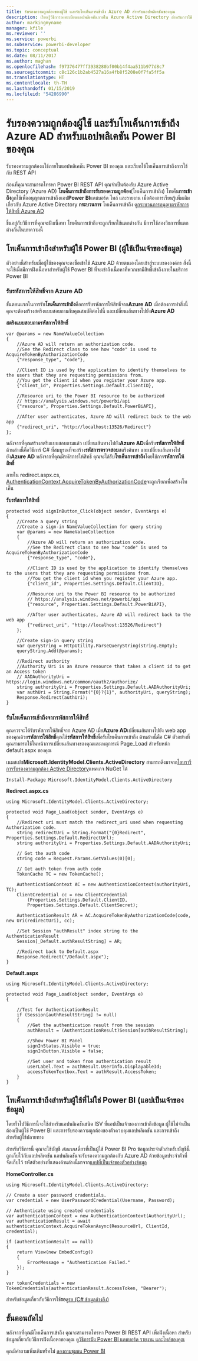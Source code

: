 ```yaml
---
title: รับรองความถูกต้องของผู้ใช้ และรับโทเค็นการเข้าถึง Azure AD สำหรับแอปพลิเคชันของคุณ
description: เรียนรู้วิธีการลงทะเบียนแอปพลิเคชันภายใน Azure Active Directory สำหรับการใช้งานด้วยการฝังเนื้อหา Power BI
author: markingmyname
manager: kfile
ms.reviewer: ''
ms.service: powerbi
ms.subservice: powerbi-developer
ms.topic: conceptual
ms.date: 08/11/2017
ms.author: maghan
ms.openlocfilehash: f97376477ff3938280bf00b14f4aa511b977d8c7
ms.sourcegitcommit: c8c126c1b2ab4527a16a4fb8f5208e0f7fa5ff5a
ms.translationtype: HT
ms.contentlocale: th-TH
ms.lasthandoff: 01/15/2019
ms.locfileid: "54286990"
---
```

# <a name="authenticate-users-and-get-an-azure-ad-access-token-for-your-power-bi-app"></a>รับรองความถูกต้องผู้ใช้ และรับโทเค็นการเข้าถึง Azure AD สำหรับแอปพลิเคชัน Power BI ของคุณ
รับรองความถูกต้องผใช้ภายในแอปพลิเคชัน Power BI ของคุณ และเรียกใช้โทเค็นการเข้าถึงการใช้กับ REST API

ก่อนที่คุณจะสามารถโทรหา Power BI REST API คุณจำเป็นต้องรับ Azure Active Directory (Azure AD) **โทเค็นการเข้าถึงการรับรองความถูกต้อง**(โทเค็นการเข้าถึง) โทเค็น**การเข้าถึง**ถูกใช้เพื่ออนุญาตการเข้าถึงแอป**Power BI**แดชบอร์ด ไทล์ และรายงาน เมื่อต้องการเรียนรู้เพิ่มเติมเกี่ยวกับ Azure Active Directory **กระบวนการ** โทเค็นการเข้าถึง ดู[กระบวนการอนุญาตรหัสการให้สิทธิ์ Azure AD](https://msdn.microsoft.com/library/azure/dn645542.aspx)

ขึ้นอยู่กับวิธีการที่คุณจะฝังเนื้อหา โทเค็นการเข้าถึงจะถูกเรียกใช้แตกต่างกัน มีการใช้สองวิธการที่แตกต่างกันในบทความนี้

## <a name="access-token-for-power-bi-users-user-owns-data"></a>โทเค็นการเข้าถึงสำหรับผู้ใช้ Power BI (ผู้ใช้เป็นเจ้าของข้อมูล)
ตัวอย่างนี้สำหรับเมื่อผู้ใช้ของคุณจะลงชื่อเข้าใช้ Azure AD ด้วยตนเองโดยเข้าสู่ระบบขององค์กร สิ่งนี้จะใช้เมื่อมีการฝังเนื้อหาสำหรับผู้ใช้ Power BI ที่จะเข้าถึงเนื้อหาที่พวกเขามีสิทธิ์เข้าถึงภายในบริการ Power BI

### <a name="get-an-authorization-code-from-azure-ad"></a>รับรหัสการให้สิทธิ์จาก Azure AD
ขั้นตอนแรกในการรับ**โทเค็นการเข้าถึง**คือการรับรหัสการให้สิทธิ์จาก**Azure AD** เมื่อต้องการทำสิ่งนี้ คุณจะต้องสร้างสตริงแบบสอบถามกับคุณสมบัติต่อไปนี้ และเปลี่ยนเส้นทางไปยัง**Azure AD**

**สตริงแบบสอบถามรหัสการให้สิทธิ์**

```
var @params = new NameValueCollection
{
    //Azure AD will return an authorization code. 
    //See the Redirect class to see how "code" is used to AcquireTokenByAuthorizationCode
    {"response_type", "code"},

    //Client ID is used by the application to identify themselves to the users that they are requesting permissions from. 
    //You get the client id when you register your Azure app.
    {"client_id", Properties.Settings.Default.ClientID},

    //Resource uri to the Power BI resource to be authorized
    // https://analysis.windows.net/powerbi/api
    {"resource", Properties.Settings.Default.PowerBiAPI},

    //After user authenticates, Azure AD will redirect back to the web app
    {"redirect_uri", "http://localhost:13526/Redirect"}
};
```

หลังจากที่คุณสร้างสตริงแบบสอบถามแล้ว เปลี่ยนเส้นทางไปยัง**Azure AD**เพื่อรับ**รหัสการให้สิทธิ์**  ด้านล่างนี้คือวิธีการ์ C# ที่สมบูรณที่จะสร้าง**รหัสการตรวจสอบ**สตริงค้นหา และเปลี่ยนเส้นทางไปยัง**Azure AD** หลังจากที่คุณมีรหัสการให้สิทธิ์ คุณจะได้รับ**โทเค็นการเข้าถึง**โดยใช้การ**รหัสการให้สิทธิ์**

ภายใน redirect.aspx.cs, [AuthenticationContext.AcquireTokenByAuthorizationCode](https://msdn.microsoft.com/library/azure/dn479531.aspx)จะถูกเรียกเพื่อสร้างโทเค็น

**รับรหัสการให้สิทธิ์**

```
protected void signInButton_Click(object sender, EventArgs e)
{
    //Create a query string
    //Create a sign-in NameValueCollection for query string
    var @params = new NameValueCollection
    {
        //Azure AD will return an authorization code. 
        //See the Redirect class to see how "code" is used to AcquireTokenByAuthorizationCode
        {"response_type", "code"},

        //Client ID is used by the application to identify themselves to the users that they are requesting permissions from. 
        //You get the client id when you register your Azure app.
        {"client_id", Properties.Settings.Default.ClientID},

        //Resource uri to the Power BI resource to be authorized
        // https://analysis.windows.net/powerbi/api
        {"resource", Properties.Settings.Default.PowerBiAPI},

        //After user authenticates, Azure AD will redirect back to the web app
        {"redirect_uri", "http://localhost:13526/Redirect"}
    };

    //Create sign-in query string
    var queryString = HttpUtility.ParseQueryString(string.Empty);
    queryString.Add(@params);

    //Redirect authority
    //Authority Uri is an Azure resource that takes a client id to get an Access token
    // AADAuthorityUri = https://login.windows.net/common/oauth2/authorize/
    string authorityUri = Properties.Settings.Default.AADAuthorityUri;
    var authUri = String.Format("{0}?{1}", authorityUri, queryString);
    Response.Redirect(authUri);
}
```

### <a name="get-an-access-token-from-authorization-code"></a>รับโทเค็นการเข้าถึงจากรหัสการให้สิทธิ์
คุณควรจะได้รับรหัสการให้สิทธิ์จาก Azure AD เมื่อ**Azure AD**เปลี่ยนเส้นทางไปยัง web app ของคุณด้วย**รหัสการให้สิทธิ์**คุณใช้**รหัสการให้สิทธิ์**เพื่อรับโทเค็นการเข้าถึง ด้านล่างนี้คือ C# ตัวอย่างที่คุณสามารถใช้ในหน้าการเปลี่ยนเส้นทางของคุณและเหตุการณ์ Page_Load สำหรับหน้า default.aspx ของคุณ

เนมสเปซ**Microsoft.IdentityModel.Clients.ActiveDirectory** สามารถดึงมาจาก[ไลบรารีการรับรองความถูกต้อง Active Directory](https://www.nuget.org/packages/Microsoft.IdentityModel.Clients.ActiveDirectory/)แพคเกจ NuGet ได้

```
Install-Package Microsoft.IdentityModel.Clients.ActiveDirectory
```

**Redirect.aspx.cs**

```
using Microsoft.IdentityModel.Clients.ActiveDirectory;

protected void Page_Load(object sender, EventArgs e)
{
    //Redirect uri must match the redirect_uri used when requesting Authorization code.
    string redirectUri = String.Format("{0}Redirect", Properties.Settings.Default.RedirectUrl);
    string authorityUri = Properties.Settings.Default.AADAuthorityUri;

    // Get the auth code
    string code = Request.Params.GetValues(0)[0];

    // Get auth token from auth code
    TokenCache TC = new TokenCache();

    AuthenticationContext AC = new AuthenticationContext(authorityUri, TC);
    ClientCredential cc = new ClientCredential
        (Properties.Settings.Default.ClientID,
        Properties.Settings.Default.ClientSecret);

    AuthenticationResult AR = AC.AcquireTokenByAuthorizationCode(code, new Uri(redirectUri), cc);

    //Set Session "authResult" index string to the AuthenticationResult
    Session[_Default.authResultString] = AR;

    //Redirect back to Default.aspx
    Response.Redirect("/Default.aspx");
}
```

**Default.aspx**

```
using Microsoft.IdentityModel.Clients.ActiveDirectory;

protected void Page_Load(object sender, EventArgs e)
{

    //Test for AuthenticationResult
    if (Session[authResultString] != null)
    {
        //Get the authentication result from the session
        authResult = (AuthenticationResult)Session[authResultString];

        //Show Power BI Panel
        signInStatus.Visible = true;
        signInButton.Visible = false;

        //Set user and token from authentication result
        userLabel.Text = authResult.UserInfo.DisplayableId;
        accessTokenTextbox.Text = authResult.AccessToken;
    }
}
```

## <a name="access-token-for-non-power-bi-users-app-owns-data"></a>โทเค็นการเข้าถึงสำหรับผู้ใช้ที่ไม่ใช่ Power BI (แอปเป็นเจ้าของข้อมูล)
โดยทั่วไปวิธีการนี้จะใช้สำหรับแอปพลิเคชันชนิด ISV ที่แอปเป็นเจ้าของการเข้าถึงข้อมูล ผู้ใช้ไม่จำเป็นต้องเป็นผู้ใช้ Power BI และการรับรองความถูกต้องของตัวควบคุมแอปพลิเคชัน และการเข้าถึงสำหรับผู้ใช้ปลายทาง

สำหรับวิธีการนี้ คุณจะใช้บัญชี *ต้นแบบ*เดี่ยวที่เป็นผู้ใช้ Power BI Pro ข้อมูลประจำตัวสำหรับบัญชีนี้ถูกเก็บไว้กับแอปพลิเคชัน แอปพลิเคชันจะรับรองความถูกต้องกับ Azure AD ด้วยข้อมูลประจำตัวที่จัดเก็บไว้ รหัสตัวอย่างที่แสดงด้านล่างนี้มาจาก[แอปที่เป็นเจ้าของตัวอย่างข้อมูล](https://github.com/guyinacube/PowerBI-Developer-Samples/tree/master/App%20Owns%20Data)

**HomeController.cs**

```
using Microsoft.IdentityModel.Clients.ActiveDirectory;

// Create a user password cradentials.
var credential = new UserPasswordCredential(Username, Password);

// Authenticate using created credentials
var authenticationContext = new AuthenticationContext(AuthorityUrl);
var authenticationResult = await authenticationContext.AcquireTokenAsync(ResourceUrl, ClientId, credential);

if (authenticationResult == null)
{
    return View(new EmbedConfig()
    {
        ErrorMessage = "Authentication Failed."
    });
}

var tokenCredentials = new TokenCredentials(authenticationResult.AccessToken, "Bearer");
```

สำหรับข้อมูลเกี่ยวกับวิธีการใช้**รอ**ดู[รอ (C# ข้อมูลอ้างอิง)](https://docs.microsoft.com/dotnet/csharp/language-reference/keywords/await)

## <a name="next-steps"></a>ขั้นตอนถัดไป
หลังจากที่คุณมีโทเค็นการเข้าถึง คุณจะสามารถโทรหา Power BI REST API เพื่อฝังเนื้อหา สำหรับข้อมูลเกี่ยวกับวิธีการฝังเนื้อหาของคุณ ดู[วิธีการฝัง Power BI แดชบอร์ด รายงาน และไทล์ของคุณ](embed-sample-for-customers.md#embed-your-content-within-your-application)

คุณมีคำถามเพิ่มเติมหรือไม่ [ลองถามชุมชน Power BI](http://community.powerbi.com/)